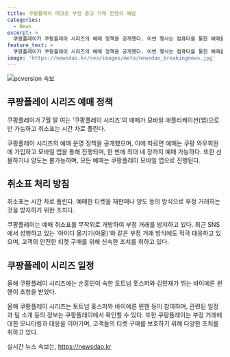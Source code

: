 ```yaml
---
title: 쿠팡플레이 매크로 부정 중고 거래 전쟁의 해법
categories:
  - News
excerpt: >
  쿠팡플레이가 쿠팡플레이 시리즈의 예매 정책을 공개했다. 이번 행사는 컴퓨터를 통한 예매를 막기 위해 모바일 앱에서만 가능하며, 예매 취소표는 무작위로 개방된다. 예매는 28일 오후 8시에 모바일 앱에서 시작되며, 티켓부정거래를 막기 위해 선불 재판매나 양도 불가능하며 아이디 옮기기를 방지한다. 이번 행사에는 토트넘과 바이에른 뮌헨 등이 참가한다.
feature_text: >
  쿠팡플레이가 쿠팡플레이 시리즈의 예매 정책을 공개했다. 이번 행사는 컴퓨터를 통한 예매를 막기 위해 모바일 앱에서만 가능하며, 예매 취소표는 무작위로 개방된다. 예매는 28일 오후 8시에 모바일 앱에서 시작되며, 티켓부정거래를 막기 위해 선불 재판매나 양도 불가능하며 아이디 옮기기를 방지한다. 이번 행사에는 토트넘과 바이에른 뮌헨 등이 참가한다.
image: 'https://newsdao.kr/res/images/meta/newsdao_breakingnews.jpg'
---
```


<p><img src="https://newsdao.kr/res/images/meta/newsdao_breakingnews.jpg" alt="pcversion 속보" /></p>

<h2 data-ke-size="size26">쿠팡플레이 시리즈 예매 정책</h2>

<p data-ke-size="size16">쿠팡플레이가 7월 말 여는 '쿠팡플레이 시리즈'의 예매가 모바일 애플리케이션(앱)으로만 가능하고 취소표는 시간 차로 풀린다.</p>

<p>쿠팡플레이 시리즈의 예매 운영 정책을 공개했으며, 이에 따르면 예매는 쿠팡 와우회원에 가입하고 모바일 앱을 통해 진행되며, 한 번에 최대 네 장까지 예매 가능하다. 또한 선물하기나 양도는 불가능하며, 모든 예매는 쿠팡플레이 모바일 앱으로 진행된다. </p>

<h2 data-ke-size="size26">취소표 처리 방침</h2>

<p data-ke-size="size16">취소표는 시간 차로 풀린다. 예매한 티켓을 재판매나 양도 등의 방식으로 부정 거래하는 것을 방지하기 위한 조치다.</p>

<p>쿠팡플레이는 예매 취소표를 무작위로 개방하여 부정 거래를 방지하고 있다. 최근 SNS에서 성행하고 있는 '아이디 옮기기(아옮)'와 같은 부정 거래 방식에도 적극 대응하고 있으며, 고객의 안전한 티켓 구매를 위해 신속한 조치를 취하고 있다.</p>

<h2 data-ke-size="size26">쿠팡플레이 시리즈 일정</h2>

<p data-ke-size="size16">올해 쿠팡플레이 시리즈에는 손흥민이 속한 토트넘 홋스퍼와 김민재가 뛰는 바이에른 뮌헨이 초청을 받았다.</p>

<p>올해 쿠팡플레이 시리즈는 토트넘 홋스퍼와 바이에른 뮌헨 등이 참여하며, 관련된 일정과 팀 소개 등의 정보는 쿠팡플레이에서 확인할 수 있다. 또한 쿠팡플레이는 부정 거래에 대한 모니터링과 대응을 이어가며, 고객들의 티켓 구매를 보호하기 위해 다양한 조치를 취하고 있다.</p>
실시간 뉴스 속보는, <a href="https://newsdao.kr" rel="dofollow">https://newsdao.kr</a>


